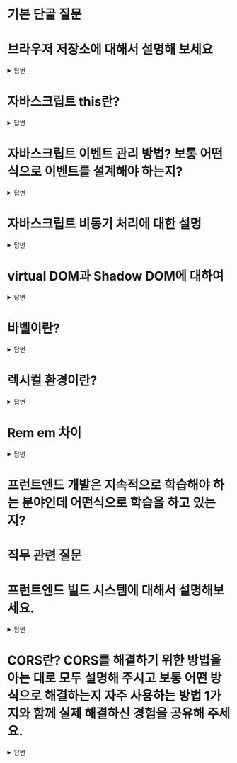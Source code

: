# 기본 단골 질문

# 브라우저 저장소에 대해서 설명해 보세요
<details>
<summary>답변</summary>

* 로컬 스토리지와 세션 스토리지는 HTML5에서 추가된 저장소로 key와 value를 저장할 수 있다.
* 로컬 스토리지는 사용자가 지우지 않으면 브라우저에 계속 남는다. 
* 세션 스토리지는 브라우저 닫으면 지워짐 
  * 세션은 방문자가 웹서버에 접속해있는 상태를 하나의 단위로 보고 그것을 세션이라고 함.
* 쿠키는 로컬 스토리지와 세션 스토리지 이전의 브라우저의 저장소 역할을 했고, 만료기한이 있는 저장소이다. 동일하게 key와 value로 저장, 용량이 더 작다.
  * 쿠키는 개인pc에 저장되고, 세션은 접속중인 웹서버에 저장된다.


ex) 로컬 스토리지, 세션 스토리지, 쿠키 각각 설명
ex) 로컬 스토리지와 쿠키의 차이점 설명
웹스토리지를 아는지 ⇒ 세션스토리지와 로컬 스토리지 차이
쿠키와 세션 차이
</details>

# 자바스크립트 this란?
<details>
<summary>답변</summary>

* 자신이 속한 객체 또는 자신이 생성할 인스턴스를 가리키는 자기 참조 변수이다.
* 4가지 함수가 호출되는 방식에 따라서 this가 가리키는 것이 달라진다.
  1. 일반 함수 호출시 - global, window(browser에선) 전역객체 / undefined (use strict 모드시)
  2. 메서드로 호출시, dot notation - 메서드를 호출하는 객체를 가리킨다.
  3. 생성자 함수에서 호출시 - 생성자 함수를 가리킴
  4. call, apply, bind를 이용한 binding - 특정객체에 바인딩된 this를 가리킴
* call, bind, apply를 통해서 this를 바인딩할 수 있다.
* 화살표함수내에서 가리키는 this는 상위 컨텍스트에 있는 함수의 this이다.
</details>

# 자바스크립트 이벤트 관리 방법? 보통 어떤 식으로 이벤트를 설계해야 하는지?
<details>
<summary>답변</summary>

* 이벤트 캡쳐링은 부모에서 발생한 이벤트가 자식으로 전해지는 것 (캡쳐링 사용하는 일은 거의 없다.)
  * addEventListener(..., {capture: true}) 캡쳐링단계에서 핸들러 동작, false가 디폴트값
* 버블링이란, 이벤트가 발생했을 때 부모로 전달되어가는 것, 즉 자식에서 부모로 전파 
  * event.stopPropagation()으로 이벤트 버블링을 막을 수 있다.
* 이벤트 위임(Event Delegation)이란 상위 요소에서 하위 요소의 이벤트를 제어하는 방식을 말합니다.
ex) 이벤트 캡처링 & 버블링
ex) 이벤트 등록 & 해제
ex) 이벤트 위임 방식 등
</details>

# 자바스크립트 비동기 처리에 대한 설명
<details>
<summary>답변</summary>

* 자바스크립트의 비동기처리란, 특정 코드의 연산이 끝날 때까지 코드의 실행을 멈추지 않고, 다음 코드를 먼저 실행하는 방식
* 콜백함수는 JS에서 비동기처리를 위해 사용되는 패턴, 함수의 처리 순서를 보장하기 위해 함수를 중첩해서 사용되는 경우 콜백헬이 발생할 수 있고, 에러처리가 힘들다.
* 프로미스는 es6부터 콜백의 단점들을 보완하기 위해 만든 비동기 처리에 사용되는 객체
  * 비동기 처리에 성공하면 resolve 메소드 호출
  * 비동기 처리에 실패하면 reject 메소드 호출
  * 후속처리 메소드로 then, catch가 있다.
* 비동기 처리가 있는 함수 앞부분에 async를 붙히고, 함수 내부 Promise 앞부분에 await를 붙혀서 동기적인 흐름을 내부에서 만들 수 있다.
ex) 콜백, 프로미스, async await
ex) 비동기 처리의 특성 및 에러 처리 방법?
</details>

# virtual DOM과 Shadow DOM에 대하여
<details>
<summary>답변</summary>

  * virtual DOM은 UI의 이상적인 또는 가상적인 표현을 메모리에 저장하고 React DOM과 같은 라이브러리에 의해 실제 DOM과 동기화하는 프로그래밍 개념입니다.
  * React에서 새로 렌더링해야될 때 새롭게 그린 virtual DOM과 이전 virtual DOM을 비교해서 바뀐 부분만 렌더링합니다.
  * Shadow DOM은 숨겨진 DOM트리가 통상적인 DOM트리 요소에 부착하는 방법을 제공합니다.
    * 숨겨진 DOM트리로, HTML상에 나타나지 않는다.
    * DOM은 마크업 문서에서 나타나는 여러가지 요소들과 텍스트 문자열을 나타내는 연결된 노드들의 트리같은 구조를 말합니다.
      * 웹의 document를 구성하는 structure와 content를 나타내는 데이터
      * 웹 다큐먼트를 위한 프로그래밍 인터페이스, 노드나 object로 나타내는데, 프로그래밍 언어가 이를 통해서 조작할 수 있다.
      * 마크업 언어는 문서가 화면에 표시되는 형식을 나타내거나 데이터의 논리적인 구조를 명시하기 위한 규칙들을 정의한 언어이다.
        * 예시 - HTML, 마크다운, style태그 

  * React Fiber는 React16에서의 새로운 조정(Reconciliation)엔진, 프로그램의 주요 목표는 virtual DOM의 증분 렌더링을 활성화 하는 것입니다.
</details>

# 바벨이란?
<details>
<summary>답변</summary>

  * 바벨은 자바스크립트 컴파일러로 주로 ES2015코드를 예전 버전으로 바꿔주는 역할을 한다.
  * 자바스크립트 최신 문법을 지원하지 않는 브라우저 환경에서 (IE나 예전 브라우저들) JS최신 문법을 지원하는 문법으로 변경해주는 것
  * 주 역할
    * 문법 변환 (transform syntax)
    * Polyfill features that are missing in your target environment (through a third-party polyfill such as core-js)
    * source code 변환

  ## 폴리필이란?
  
    * 웹 개발에서 기능을 지원하지 않는 웹 브라우저상의 기능을 구현하는 코드
</details>

# 렉시컬 환경이란?
<details>
<summary>답변</summary>

* DeepDive ch23. 실행컨텍스트 읽고 다시 정리
* 모든 코드들은 실행 컨텍스트에서 관리가 되는데, 실행 컨텍스트 내부의 렉시컬환경에서 식별자와 스코프가 관리가 된다.
* 렉시컬환경 설명 ⇒ 설명 후 렉시컬환경과 동적환경의 차이를 아느냐?


실행컨텍스트가 무엇인지 ⇒ 실행컨텍스트 안에는 어떻게 구성되어있는지
스코프 체인이 무엇인지
</details>

# Rem em 차이
<details>
<summary>답변</summary>

  * 둘 다 font-size를 기준으로 크기가 측정되는 공통점이 있다.
  * font-size의 기준을 무엇으로 하는지가 둘의 차이
    * Rem은 Root, 최상위 요소의 font-size속성에 기준을 둔다. (html 요소)
    * em은 현재 사용되는 곳에서의 font-size속성에 기준을 둔다.
</details>

# 프런트엔드 개발은 지속적으로 학습해야 하는 분야인데 어떤식으로 학습을 하고 있는지?

# 직무 관련 질문

# 프런트엔드 빌드 시스템에 대해서 설명해보세요.
<details>
<summary>답변</summary>

  * Node.js란?
  * NPM이란?
  * ESLint란?
  * Prettier란?
  * 웹 태스크 매니저란?
</details>

# CORS란? CORS를 해결하기 위한 방법을 아는 대로 모두 설명해 주시고 보통 어떤 방식으로 해결하는지 자주 사용하는 방법 1가지와 함께 실제 해결하신 경험을 공유해 주세요.
<details>
<summary>답변</summary>

  * CORS란, Cross Origin Resource Sharing로 출처가(origin) 다른 자원에 접근 권한을 부여하도록 헤더를 통해 브라우저에 알려주는 방식입니다.
    * 예비요청 (preflight Request), 단순 요청 (Simple Request), 인증된 요청 (Credentialed Request) 3가지 방식이 있음.
    * express의 cors를 구현한 미들웨어를 제공하는 라이브러리 (cors 라이브러리)
  * HTML은 Cross-Origin 정책 따름 (link태그의 css 리소스 접근, img 태그 다른 리소스, iframe 등)
  * JS는 SOP  따름 (XMLHttpRequest, Fetch API 등 script태그 내 동일 origin, 다른 도메인은 보안상 제한)
  * 해결방법
    * 응답 헤더에 Access-Control-Allow-Origin에 해당 출처 리소스를 적어서 접근을 허용한다. (express의 res.header에 다른 곳 리소스 적음)
    * Chrome 확장프로그램 이용
    * SOP (Same Origin Policy) 적용대상에서 제외되는 <script src= "..." >로 추가하는 JSONP방식 (예전 방식)
  
  * Origin이란, Protocol + Host + Port를 말한다. Origin이 같아야 동일 출처로 인식
    * Protocol: https:// 
    * Host: www.youngun.com
    * Port: 3000, 8080 ....

</details>


클로저가 무엇인지 ⇒ 리액트에서 클로저를 사용하는 부분이 무엇이 있을지 ⇒ useState라고 답했는데 useState함수 내부를 보았는지, 어떻게 구성되어있는지
리덕스가 무엇인지 ⇒ 전역 상태 관리를 하는 다른 것을 써보았는지 ⇒ context API라고 답했는데 다음에 사용한다면 리덕스와 contextAPI중 어떤 것을 사용할것인지
리덕스 사가가 제너레이터함수로 구성되어있다했는데 제너레이터는 무엇인지
useState와 useRef의 차이
리액트에서 리컨실레이션이 무엇인지
웹팩과 바벨이 무엇인지 ⇒ 웹팩을 사용했을 때 이점
브라우저에 url을 쳤을 때, 일어나는 일련의 과정을 아는대로 설명
드래그앤드롭을 어떻게 구현하였는가
CSS관련 질문
Styled 컴포넌트를 사용한 이유 ⇒ 사용해봤을 때, 일반 css파일로 사용한 것과 어떤 차이점을 느꼈나
CSS를 하면서 어려웠던 것이 있나 ⇒ flex와 grid라 했는데 그 둘의 차이는 무엇인가
가운데 정렬 하는 법은 무엇이 있는가
vh, vw가 무엇인가

# 웹팩이란? 모듈 번들러가 무엇인가요?
# 자바스크립트 프레임워크를 써봤는지? 써봤다면 어떤 걸 쓰는지? 만약 쓴다면 쓰는 이유와 썼을 때의 장점?
# “기획 - 디자인 - API 개발 - 프런트엔드 개발”의 서비스 절차에서 프런트엔드 개발자의 역할은 무엇이라고 생각하는지?
# 프런트엔드 성능 최적화란? 프런트엔드 성능 최적화 경험이 있다면 자세하게 설명해달라.

# 백엔드 개발 경험이 있는가?
  * (꼬리 질문) REST API 구축 경험과 구현 관점에서의 간단한 REST API 설계 방식 설명해 보세요. 브라우저의 URL 요청을 받아서 서버의 데이터를 화면에 다시 뿌려주기까지의 백엔드 쪽의 플로우를 알고 있는지 확인하는 차원.
# Virtual DOM이 뭔지 아시는지? 썼을 때의 장점?
  * (꼬리 질문) 브라우저 동작 원리 아는 만큼 설명
# 웹 서비스 배포 시스템 구축 경험?
  * (꼬리 질문) CI, CD가 무엇인지 아는지? 구축해본 경험 혹은 사용해본 경험이 있는지
# 테스트 자동화 경험? 단위 테스트 또는 E2E 코드를 작성해 본적이 있는지?
  * (꼬리 질문) 테스팅 라이브러리와 프레임워크에 특화된 테스팅 라이브러리는 각각 어떤 걸 썼는지?
  * (꼬리 질문) 테스트 대상과 커버리지는 보통 어떻게 잡는지?
# 웹 접근성과 시맨틱 마크업이란? 이 2가지를 지키기 위해 보통 어떤식으로 마크업을 작성하는지?
# 웹 서비스를 기획부터 배포까지 모두 스스로 해본 경험이 있는가? 토이 프로젝트나 회사 서비스 등
  * (꼬리 질문) 구체적으로 어떤 역할을 수행했는지 설명
# SEO(검색 엔진 최적화)란? 적용 사례가 있으면 구체적인 적용 방법도 같이 설명
# REST API로 받은 객체와 배열은 보통 어떤 자바스크립트 API나 로직을 이용해서 화면에 맞게 가공을 하는지?
  * (꼬리 질문) map, filter, reduce API 사용 경험과 각각 설명
# 함수형 프로그래밍이란?
  * (꼬리 질문) 자바스크립트 클로저란?
  * (꼬리 질문) 자바스크립트 프로토타입이란?
# 서버 사이드 렌더링과 싱글 페이지 애플리케이션의 차이점?
  * (꼬리 질문) 서버 사이드 렌더링이나 SPA로 각각 구현해 본 경험이 있는지?


# 나올 수 있는 질문

# 타입 시스템에 대해서 알고 있는지? 타입스크립트를 써봤는지?
  * (꼬리 질문) 자바스크립트와 타입스크립트의 차이점?
  * (꼬리 질문) 타입스크립트의 장점과 단점?
# 웹 서비스의 사용성을 개선하기 위해 고민해 봤던 부분이 있는지? 구체적인 사례와 경험 설명
# 자바스크립트 관련해서 모르는 문법이나 API가 나왔을 때 관련 정보를 어떻게 검색하는지?
# 다른 직무의 동료들과 어떤 식으로 커뮤니케이션 하는지?
# 여태까지 소속되었던 팀 내부적으로 혹은 회사 외부적으로 지식 공유나 지식 전파 같은 활동들을 해본 적이 있는지?
# 새로 배우는 개발 지식은 보통 어떤 식으로 정리하는가?
# 코딩 컨벤션은 보통 어떤 걸 따르고 코딩 컨벤션을 프로젝트에 적용하기 위해 어떤 노력들을 하는지?

# 그 외 기본적 질문

# 이 직무로 지원한 이유?
# 이 직무로 지원했을 때 하는 일에 대해서 얼마나 조사 및 이해를 하고 왔는지?
# 이직하려는 회사의 직무에서 기대하는 부분과 기여할 수 있는 부분?



<details>
<summary>답변</summary>

</details>
